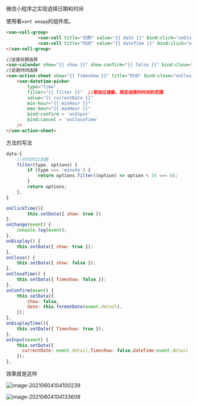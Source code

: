 微信小程序之实现选择日期和时间

使用看`vant weapp`的组件库。

```html
<van-cell-group>
            <van-cell title="日期" value="{{ date }}" bind:click="onDisplay"  is-link />
            <van-cell title="时间" value="{{ dateTime }}" bind:click="onDisplayTime"  is-link/>
</van-cell-group>

//这是日期选择
<van-calendar show="{{ show }}" show-confirm="{{ false }}" bind:close="onClose" bind:confirm="onConfirm" />
//这是时间选择
<van-action-sheet show="{{ Timeshow }}" title="时间" bind:close="onCloseTime">
    <van-datetime-picker
        type="time"
        filter="{{ filter }}"  //添加过滤器，规定选择的时间的范围
        value="{{ currentDate }}"
        min-hour="{{ minHour }}"
        max-hour="{{ maxHour }}"
        bind:confirm = 'onInput'
        bind:cancel = 'onCloseTime'
    />
</van-action-sheet>
```

方法的写法

```js
data:{
    //时间的过滤器
    filter(type, options) {
        if (type === 'minute') {
            return options.filter((option) => option % 15 === 0);
        }
        return options;
    },
}

onClickTime(){
        this.setData({ show: true })
},
onChange(event) {
    console.log(event);
},
onDisplay() {
    this.setData({ show: true });
},
onClose() {
    this.setData({ show: false });
},
onCloseTime() {
    this.setData({ Timeshow: false });
},
onConfirm(event) {
    this.setData({
        show: false,
        date: this.formatDate(event.detail),
    });
},
onDisplayTime(){
    this.setData({ Timeshow: true });
},
onInput(event) {
    this.setData({
      currentDate: event.detail,Timeshow: false,dateTime:event.detail
    });
},
```

效果就是这样

![image-20210604104100239](D:\LJY\code\dataNote20221010\img\typora-user-images\image-20210604104100239.png)

![image-20210604104133608](D:\LJY\code\dataNote20221010\img\typora-user-images\image-20210604104133608.png)